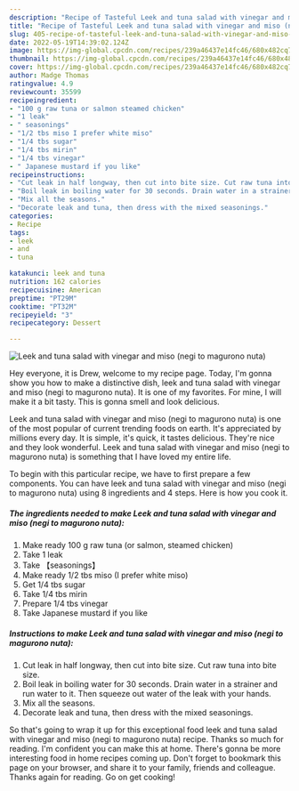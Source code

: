 ```yaml
---
description: "Recipe of Tasteful Leek and tuna salad with vinegar and miso (negi to magurono nuta)"
title: "Recipe of Tasteful Leek and tuna salad with vinegar and miso (negi to magurono nuta)"
slug: 405-recipe-of-tasteful-leek-and-tuna-salad-with-vinegar-and-miso-negi-to-magurono-nuta
date: 2022-05-19T14:39:02.124Z
image: https://img-global.cpcdn.com/recipes/239a46437e14fc46/680x482cq70/leek-and-tuna-salad-with-vinegar-and-miso-negi-to-magurono-nuta-recipe-main-photo.jpg
thumbnail: https://img-global.cpcdn.com/recipes/239a46437e14fc46/680x482cq70/leek-and-tuna-salad-with-vinegar-and-miso-negi-to-magurono-nuta-recipe-main-photo.jpg
cover: https://img-global.cpcdn.com/recipes/239a46437e14fc46/680x482cq70/leek-and-tuna-salad-with-vinegar-and-miso-negi-to-magurono-nuta-recipe-main-photo.jpg
author: Madge Thomas
ratingvalue: 4.9
reviewcount: 35599
recipeingredient:
- "100 g raw tuna or salmon steamed chicken"
- "1 leak"
- " seasonings"
- "1/2 tbs miso I prefer white miso"
- "1/4 tbs sugar"
- "1/4 tbs mirin"
- "1/4 tbs vinegar"
- " Japanese mustard if you like"
recipeinstructions:
- "Cut leak in half longway, then cut into bite size. Cut raw tuna into bite size."
- "Boil leak in boiling water for 30 seconds. Drain water in a strainer and run water to it. Then squeeze out water of the leak with your hands."
- "Mix all the seasons."
- "Decorate leak and tuna, then dress with the mixed seasonings."
categories:
- Recipe
tags:
- leek
- and
- tuna

katakunci: leek and tuna 
nutrition: 162 calories
recipecuisine: American
preptime: "PT29M"
cooktime: "PT32M"
recipeyield: "3"
recipecategory: Dessert

---
```



![Leek and tuna salad with vinegar and miso (negi to magurono nuta)](https://img-global.cpcdn.com/recipes/239a46437e14fc46/680x482cq70/leek-and-tuna-salad-with-vinegar-and-miso-negi-to-magurono-nuta-recipe-main-photo.jpg)

Hey everyone, it is Drew, welcome to my recipe page. Today, I'm gonna show you how to make a distinctive dish, leek and tuna salad with vinegar and miso (negi to magurono nuta). It is one of my favorites. For mine, I will make it a bit tasty. This is gonna smell and look delicious.

Leek and tuna salad with vinegar and miso (negi to magurono nuta) is one of the most popular of current trending foods on earth. It's appreciated by millions every day. It is simple, it's quick, it tastes delicious. They're nice and they look wonderful. Leek and tuna salad with vinegar and miso (negi to magurono nuta) is something that I have loved my entire life.




To begin with this particular recipe, we have to first prepare a few components. You can have leek and tuna salad with vinegar and miso (negi to magurono nuta) using 8 ingredients and 4 steps. Here is how you cook it.

<!--inarticleads1-->

##### The ingredients needed to make Leek and tuna salad with vinegar and miso (negi to magurono nuta):

1. Make ready 100 g raw tuna (or salmon, steamed chicken)
1. Take 1 leak
1. Take  【seasonings】
1. Make ready 1/2 tbs miso (I prefer white miso)
1. Get 1/4 tbs sugar
1. Take 1/4 tbs mirin
1. Prepare 1/4 tbs vinegar
1. Take  Japanese mustard if you like




<!--inarticleads2-->

##### Instructions to make Leek and tuna salad with vinegar and miso (negi to magurono nuta):

1. Cut leak in half longway, then cut into bite size. Cut raw tuna into bite size.
1. Boil leak in boiling water for 30 seconds. Drain water in a strainer and run water to it. Then squeeze out water of the leak with your hands.
1. Mix all the seasons.
1. Decorate leak and tuna, then dress with the mixed seasonings.




So that's going to wrap it up for this exceptional food leek and tuna salad with vinegar and miso (negi to magurono nuta) recipe. Thanks so much for reading. I'm confident you can make this at home. There's gonna be more interesting food in home recipes coming up. Don't forget to bookmark this page on your browser, and share it to your family, friends and colleague. Thanks again for reading. Go on get cooking!
